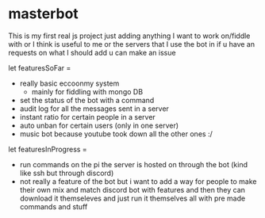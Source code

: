 # masterbot
This is my first real js project just adding anything I want to work on/fiddle with or I think is useful to me or the servers that I use the bot in if u have an requests on what I should add u can make an issue

let featuresSoFar =
- really basic eccoonmy system
    - mainly for fiddling with mongo DB
- set the status of the bot with a command
- audit log for all the messages sent in a server
- instant ratio for certain people in a server
- auto unban for certain users (only in one server)
- music bot because youtube took down all the other ones :/

let featuresInProgress = 
- run commands on the pi the server is hosted on through the bot (kind like ssh but through discord)
- not really a feature of the bot but i want to add a way for people to make their own mix and match discord bot with features and then they can download it themseleves and just run it themselves all with pre made commands and stuff
